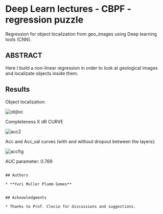
# Deep Learn lectures - CBPF - regression puzzle

Regression for object localization from geo_images using Deep learning tools (CNN).  

## ABSTRACT

Here I build a non-linear regression in order to look at geological images and localizate objects inside them.

## Results

Object localization:

![objloc](https://user-images.githubusercontent.com/37218817/46689110-766b0d80-cbd5-11e8-9d0e-9b474adc135a.png)


Completeness X dR CURVE 

![auc2](https://user-images.githubusercontent.com/37218817/46689242-c944c500-cbd5-11e8-85e0-38c7ac91a5db.jpg)


Acc and Acc_val curves (with and without dropout between the layers):

![accfig](https://user-images.githubusercontent.com/37218817/46689170-9dc1da80-cbd5-11e8-8afb-67d67cbc4c8e.png)



AUC parameter: 0.769


```

## Authors

* **Yuri Muller Plumm Gomes** 


## Acknowledgments

* Thanks to Prof. Clecio for discussions and suggestions. 

